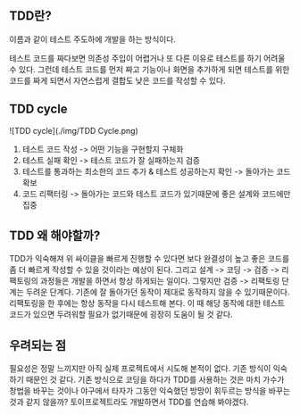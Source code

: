 ## TDD란?
이름과 같이 테스트 주도하에 개발을 하는 방식이다.

테스트 코드를 짜다보면 의존성 주입이 어렵거나 또 다른 이유로 테스트를 하기 어려울 수 있다.
그런데 테스트 코드를 먼저 짜고 기능이나 화면을 추가하게 되면 테스트를 위한 코드를 짜게 되면서 자연스럽게 결합도 낮은 코드를 작성할 수 있다.

## TDD cycle

![TDD cycle](./img/TDD Cycle.png)

1. 테스트 코드 작성 -> 어떤 기능을 구현할지 구체화
2. 테스트 실패 확인 -> 테스트 코드가 잘 실패하는지 검증
3. 테스트를 통과하는 최소한의 코드 추가 & 테스트 성공하는지 확인 -> 돌아가는 코드 확보
4. 코드 리팩터링 -> 돌아가는 코드와 테스트 코드가 있기때문에 좋은 설계와 코드에만 집중

## TDD 왜 해야할까?
TDD가 익숙해져 위 싸이클을 빠르게 진행할 수 있다면 보다 완결성이 높고 좋은 코드를 좀 더 빠르게 작성할 수 있을 것이라는 예상이 된다. 그리고 설계 -> 코딩 -> 검증 -> 리팩토링의 과정들은 개발을 하면서 항상 하게되는 일이다. 그렇지만 검증 -> 리팩토링 단계는 두려운 단계다. 기존에 잘 돌아가던 동작이 제대로 동작하지 않을 수 있기때문이다. 리팩토링을 한 후에는 항상 동작을 다시 테스트해 본다. 이 때 해당 동작에 대한 테스트 코드가 있으면 두려워할 필요가 없기때문에 굉장히 도움이 될 것 같다.

## 우려되는 점
필요성은 정말 느끼지만 아직 실제 프로젝트에서 시도해 본적이 없다. 기존 방식이 익숙하기 때문인 것 같다. 기존 방식으로 코딩을 하다가 TDD를 사용하는 것은 마치 가수가 창법을 바꾸는 것이나 야구에서 타자가 그동안 익숙했던 방망이 휘두르는 방식을 바꾸는 것과 같지 않을까? 토이프로젝트라도 개발하면서 TDD를 연습해 봐야겠다.
